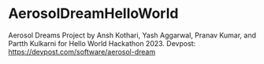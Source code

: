 # AerosolDreamHelloWorld
Aerosol Dreams Project by Ansh Kothari, Yash Aggarwal, Pranav Kumar, and Partth Kulkarni for Hello World Hackathon 2023.
Devpost: https://devpost.com/software/aerosol-dream
